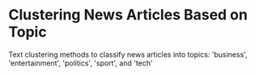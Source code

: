 # Clustering News Articles Based on Topic
Text clustering methods to classify news articles into topics: 'business', 'entertainment', 'politics', 'sport', and 'tech'
